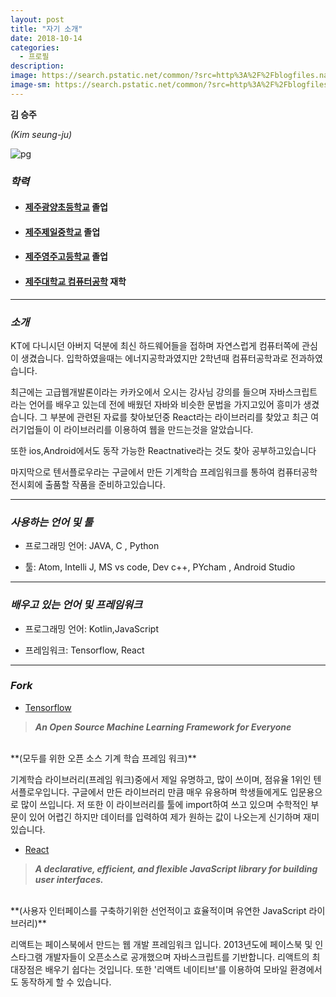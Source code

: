 ```yaml
---
layout: post
title: "자기 소개"
date: 2018-10-14
categories:
  - 프로필
description:
image: https://search.pstatic.net/common/?src=http%3A%2F%2Fblogfiles.naver.net%2F20130311_100%2Ftasunkiya7_1362929500347x1jn9_JPEG%2F1362929499486_BDrRyxSCUAAyYoO.jpg&type=b400
image-sm: https://search.pstatic.net/common/?src=http%3A%2F%2Fblogfiles.naver.net%2F20130311_100%2Ftasunkiya7_1362929500347x1jn9_JPEG%2F1362929499486_BDrRyxSCUAAyYoO.jpg&type=b400
---
```

 **김 승주**

*(Kim seung-ju)*
 
![pg](https://search.pstatic.net/common/?src=http%3A%2F%2Fblogfiles.naver.net%2F20130311_100%2Ftasunkiya7_1362929500347x1jn9_JPEG%2F1362929499486_BDrRyxSCUAAyYoO.jpg&type=b400)
 
 
### ***학력***
  * #### [제주광양초등학교](http://jeju-gwyang.jje.es.kr/) 졸업

  * #### [제주제일중학교](http://jeil.jje.ms.kr/) 졸업

  * #### [제주영주고등학교](http://jyj.jje.hs.kr/) 졸업

  * #### [제주대학교 컴퓨터공학](http://ce.jejunu.ac.kr/) 재학
  
  ***
   
### ***소개*** 
  
  KT에 다니시던 아버지 덕분에 최신 하드웨어들을 접하며 자연스럽게 컴퓨터쪽에 관심이 생겼습니다. 입학하였을때는 에너지공학과였지만 2학년때 컴퓨터공학과로 전과하였습니다.
  
 최근에는 고급웹개발론이라는 카카오에서 오시는 강사님 강의를 들으며 자바스크립트라는 언어를 배우고 있는데 전에 배웠던 자바와 비슷한 문법을 가지고있어 흥미가 생겼습니다. 그 부분에 관련된 자료를 찾아보던중 React라는 라이브러리를 찾았고 최근 여러기업들이 이 라이브러리를 이용하여 웹을 만드는것을 알았습니다. 
 
  또한 ios,Android에서도 동작 가능한 Reactnative라는 것도 찾아 공부하고있습니다
  
  마지막으로 텐서플로우라는 구글에서 만든 기계학습 프레임워크를 통하여 컴퓨터공학 전시회에 출품할 작품을 준비하고있습니다.
 
***


### ***사용하는 언어 및 툴***



* 프로그래밍 언어: JAVA, C , Python

* 툴: Atom, Intelli J, MS vs code, Dev c++, PYcham , Android Studio

***


### ***배우고 있는 언어 및 프레임워크***

* 프로그래밍 언어: Kotlin,JavaScript

* 프레임워크: Tensorflow, React 

***

### ***Fork***


* [Tensorflow](https://github.com/Chimaek/tensorflow)

 >***An Open Source Machine Learning Framework for Everyone***
 <br>
 **(모두를 위한 오픈 소스 기계 학습 프레임 워크)**

기계학습 라이브러리(프레임 워크)중에서 제일 유명하고, 많이 쓰이며, 점유율 1위인 텐서플로우입니다. 구글에서 만든 라이브러리 만큼 매우 유용하며 학생들에게도 입문용으로 많이 쓰입니다. 저 또한 이 라이브러리를 툴에 import하여 쓰고 있으며 수학적인 부문이 있어 어렵긴 하지만 데이터를 입력하여 제가 원하는 값이 나오는게 신기하며 재미있습니다.


* [React](https://github.com/Chimaek/react)

 >***A declarative, efficient, and flexible JavaScript library for building user interfaces.***
 <br>
 **(사용자 인터페이스를 구축하기위한 선언적이고 효율적이며 유연한 JavaScript 라이브러리)**

리액트는 페이스북에서 만드는 웹 개발 프레임워크 입니다. 2013년도에 페이스북 및 인스타그램 개발자들이 오픈소스로 공개했으며 자바스크립트를 기반합니다. 리액트의 최대장점은 배우기 쉽다는 것입니다. 또한 '리액트 네이티브'를 이용하여 모바일 환경에서도 동작하게 할 수 있습니다.
